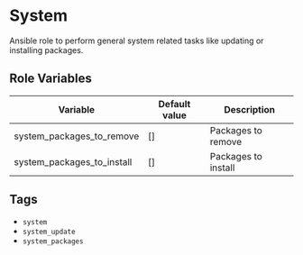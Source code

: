 # System

Ansible role to perform general system related tasks like updating or installing packages.

## Role Variables

| Variable                   | Default value | Description         |
| -------------------------- | ------------- | ------------------- |
| system_packages_to_remove  | []            | Packages to remove  |
| system_packages_to_install | []            | Packages to install |

## Tags

- `system`
- `system_update`
- `system_packages`
